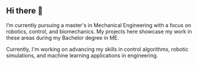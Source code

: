 ## Hi there 👋
I’m currently pursuing a master's in Mechanical Engineering with a focus on robotics, control, and biomechanics. My projects here showcase my work in these areas during my Bachelor degree in ME.
 
Currently, I'm working on advancing my skills in control algorithms, robotic simulations, and machine learning applications in engineering.


